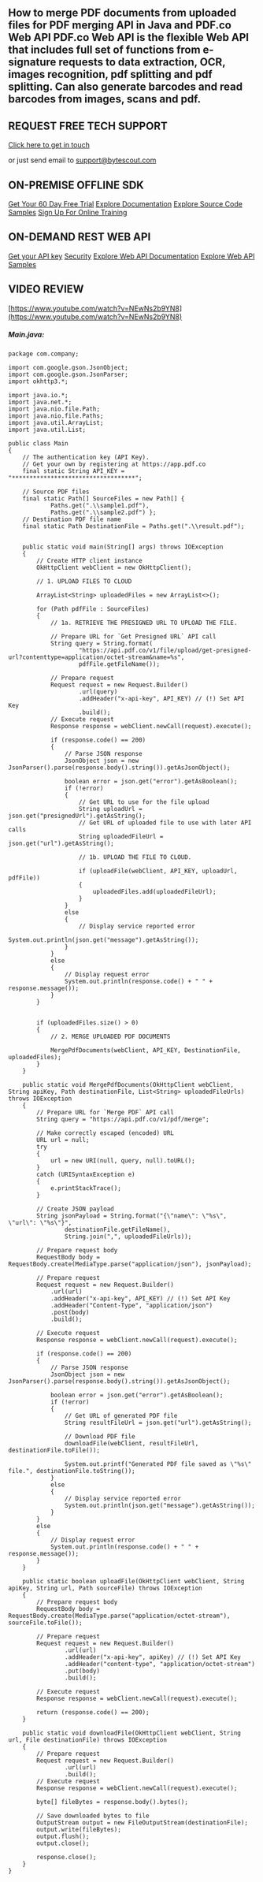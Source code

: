 ## How to merge PDF documents from uploaded files for PDF merging API in Java and PDF.co Web API PDF.co Web API is the flexible Web API that includes full set of functions from e-signature requests to data extraction, OCR, images recognition, pdf splitting and pdf splitting. Can also generate barcodes and read barcodes from images, scans and pdf.

## REQUEST FREE TECH SUPPORT

[Click here to get in touch](https://bytescout.zendesk.com/hc/en-us/requests/new?subject=PDF.co%20Web%20API%20Question)

or just send email to [support@bytescout.com](mailto:support@bytescout.com?subject=PDF.co%20Web%20API%20Question) 

## ON-PREMISE OFFLINE SDK 

[Get Your 60 Day Free Trial](https://bytescout.com/download/web-installer?utm_source=github-readme)
[Explore Documentation](https://bytescout.com/documentation/index.html?utm_source=github-readme)
[Explore Source Code Samples](https://github.com/bytescout/ByteScout-SDK-SourceCode/)
[Sign Up For Online Training](https://academy.bytescout.com/)


## ON-DEMAND REST WEB API

[Get your API key](https://app.pdf.co/signup?utm_source=github-readme)
[Security](https://pdf.co/security)
[Explore Web API Documentation](https://apidocs.pdf.co?utm_source=github-readme)
[Explore Web API Samples](https://github.com/bytescout/ByteScout-SDK-SourceCode/tree/master/PDF.co%20Web%20API)

## VIDEO REVIEW

[https://www.youtube.com/watch?v=NEwNs2b9YN8](https://www.youtube.com/watch?v=NEwNs2b9YN8)




<!-- code block begin -->

##### **Main.java:**
    
```
package com.company;

import com.google.gson.JsonObject;
import com.google.gson.JsonParser;
import okhttp3.*;

import java.io.*;
import java.net.*;
import java.nio.file.Path;
import java.nio.file.Paths;
import java.util.ArrayList;
import java.util.List;

public class Main
{
    // The authentication key (API Key).
    // Get your own by registering at https://app.pdf.co
    final static String API_KEY = "***********************************";

    // Source PDF files
    final static Path[] SourceFiles = new Path[] {
            Paths.get(".\\sample1.pdf"),
            Paths.get(".\\sample2.pdf") };
    // Destination PDF file name
    final static Path DestinationFile = Paths.get(".\\result.pdf");


    public static void main(String[] args) throws IOException
    {
        // Create HTTP client instance
        OkHttpClient webClient = new OkHttpClient();

        // 1. UPLOAD FILES TO CLOUD

        ArrayList<String> uploadedFiles = new ArrayList<>();

        for (Path pdfFile : SourceFiles)
        {
            // 1a. RETRIEVE THE PRESIGNED URL TO UPLOAD THE FILE.

            // Prepare URL for `Get Presigned URL` API call
            String query = String.format(
                    "https://api.pdf.co/v1/file/upload/get-presigned-url?contenttype=application/octet-stream&name=%s",
                    pdfFile.getFileName());

            // Prepare request
            Request request = new Request.Builder()
                    .url(query)
                    .addHeader("x-api-key", API_KEY) // (!) Set API Key
                    .build();
            // Execute request
            Response response = webClient.newCall(request).execute();

            if (response.code() == 200)
            {
                // Parse JSON response
                JsonObject json = new JsonParser().parse(response.body().string()).getAsJsonObject();

                boolean error = json.get("error").getAsBoolean();
                if (!error)
                {
                    // Get URL to use for the file upload
                    String uploadUrl = json.get("presignedUrl").getAsString();
                    // Get URL of uploaded file to use with later API calls
                    String uploadedFileUrl = json.get("url").getAsString();

                    // 1b. UPLOAD THE FILE TO CLOUD.

                    if (uploadFile(webClient, API_KEY, uploadUrl, pdfFile))
                    {
                        uploadedFiles.add(uploadedFileUrl);
                    }
                }
                else
                {
                    // Display service reported error
                    System.out.println(json.get("message").getAsString());
                }
            }
            else
            {
                // Display request error
                System.out.println(response.code() + " " + response.message());
            }
        }


        if (uploadedFiles.size() > 0)
        {
            // 2. MERGE UPLOADED PDF DOCUMENTS

            MergePdfDocuments(webClient, API_KEY, DestinationFile, uploadedFiles);
        }
    }

    public static void MergePdfDocuments(OkHttpClient webClient, String apiKey, Path destinationFile, List<String> uploadedFileUrls) throws IOException
    {
        // Prepare URL for `Merge PDF` API call
        String query = "https://api.pdf.co/v1/pdf/merge";

        // Make correctly escaped (encoded) URL
        URL url = null;
        try
        {
            url = new URI(null, query, null).toURL();
        }
        catch (URISyntaxException e)
        {
            e.printStackTrace();
        }

        // Create JSON payload
		String jsonPayload = String.format("{\"name\": \"%s\", \"url\": \"%s\"}",
                destinationFile.getFileName(),
                String.join(",", uploadedFileUrls));

        // Prepare request body
        RequestBody body = RequestBody.create(MediaType.parse("application/json"), jsonPayload);
        
        // Prepare request
        Request request = new Request.Builder()
            .url(url)
            .addHeader("x-api-key", API_KEY) // (!) Set API Key
            .addHeader("Content-Type", "application/json")
            .post(body)
            .build();
        
        // Execute request
        Response response = webClient.newCall(request).execute();

        if (response.code() == 200)
        {
            // Parse JSON response
            JsonObject json = new JsonParser().parse(response.body().string()).getAsJsonObject();

            boolean error = json.get("error").getAsBoolean();
            if (!error)
            {
                // Get URL of generated PDF file
                String resultFileUrl = json.get("url").getAsString();

                // Download PDF file
                downloadFile(webClient, resultFileUrl, destinationFile.toFile());

                System.out.printf("Generated PDF file saved as \"%s\" file.", destinationFile.toString());
            }
            else
            {
                // Display service reported error
                System.out.println(json.get("message").getAsString());
            }
        }
        else
        {
            // Display request error
            System.out.println(response.code() + " " + response.message());
        }
    }

    public static boolean uploadFile(OkHttpClient webClient, String apiKey, String url, Path sourceFile) throws IOException
    {
        // Prepare request body
        RequestBody body = RequestBody.create(MediaType.parse("application/octet-stream"), sourceFile.toFile());

        // Prepare request
        Request request = new Request.Builder()
                .url(url)
                .addHeader("x-api-key", apiKey) // (!) Set API Key
                .addHeader("content-type", "application/octet-stream")
                .put(body)
                .build();

        // Execute request
        Response response = webClient.newCall(request).execute();

        return (response.code() == 200);
    }

    public static void downloadFile(OkHttpClient webClient, String url, File destinationFile) throws IOException
    {
        // Prepare request
        Request request = new Request.Builder()
                .url(url)
                .build();
        // Execute request
        Response response = webClient.newCall(request).execute();

        byte[] fileBytes = response.body().bytes();

        // Save downloaded bytes to file
        OutputStream output = new FileOutputStream(destinationFile);
        output.write(fileBytes);
        output.flush();
        output.close();

        response.close();
    }
}

```

<!-- code block end -->